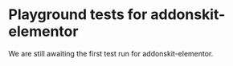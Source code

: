 # Playground tests for addonskit-elementor
We are still awaiting the first test run for addonskit-elementor.

